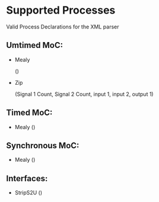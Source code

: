 Supported Processes
=======
Valid Process Declarations for the XML parser

Umtimed MoC:
-------------------
 *  Mealy 
 
	()
	
 *  Zip 
 
	(Signal 1 Count, Signal 2 Count, input 1, input 2, output 1)
	
Timed MoC:
-------------------
 *  Mealy ()
	
Synchronous MoC:
-------------------
 *  Mealy ()
	
Interfaces:
-------------------
 *  StripS2U ()